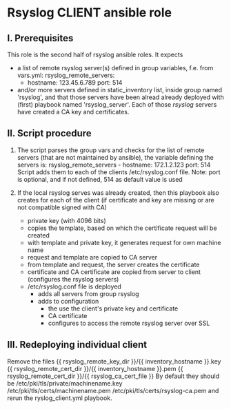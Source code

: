 # Rsyslog CLIENT ansible role

## I. Prerequisites

This role is the second half of rsyslog ansible roles. It expects
 - a list of remote rsyslog server(s) defined in group variables, f.e. from vars.yml:
     rsyslog_remote_servers:
      - hostname: 123.45.6.789
        port: 514
 - and/or more servers defined in static_inventory list, inside group named 'rsyslog',
   and that those servers have been alread already deployed with (first) playbook
   named 'rsyslog_server'.
   Each of those _rsyslog_ servers have created a CA key and certificates.

## II. Script procedure

1. The script parses the group vars and checks for the list of remote servers (that
   are not maintained by ansible), the variable defining the servers is:
     rsyslog_remote_servers
       - hostname: 172.1.2.123
         port: 514
   Script adds them to each of the clients /etc/rsyslog.conf file.
   Note: port is optional, and if not defined, 514 as default value is used

2. If the local rsyslog serves was already created, then this playbook also
   creates for each of the client
   (if certificate and key are missing or are not compatible signed with CA)
    - private key (with 4096 bits)
    - copies the template, based on which the certificate request will be created
    - with template and private key, it generates request for own machine name
    - request and template are copied to CA server
    - from template and request, the server creates the certificate
    - certificate and CA certificate are copied from server to client
   (configures the rsyslog servers)
    - /etc/rsyslog.conf file is deployed
      - adds all servers from group rsyslog 
      - adds to configuration
        - the use the client's private key and certificate
        - CA certificate
        - configures to access the remote rsyslog server over SSL

## III. Redeploying individual client

Remove the files
   {{ rsyslog_remote_key_dir }}/{{ inventory_hostname }}.key
   {{ rsyslog_remote_cert_dir }}/{{ inventory_hostname }}.pem
   {{ rsyslog_remote_cert_dir }}/{{ rsyslog_ca_cert_file }}
By default they should be
   /etc/pki/tls/private/machinename.key
   /etc/pki/tls/certs/machinename.pem
   /etc/pki/tls/certs/rsyslog-ca.pem
and rerun the ryslog_client.yml playbook.
